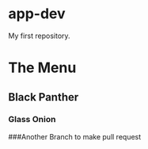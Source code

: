 # app-dev
My first repository.

# The Menu
## Black Panther
### Glass Onion

###Another Branch to make pull request
